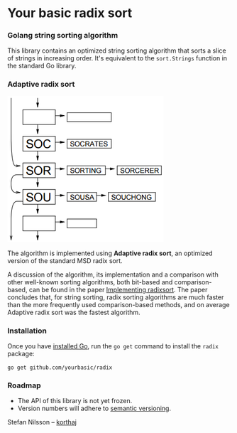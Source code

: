 # Your basic radix sort

### Golang string sorting algorithm

This library contains an optimized string sorting algorithm that sorts
a slice of strings in increasing order.
It's equivalent to the `sort.Strings` function in the standard Go library.

### Adaptive radix sort

![Radix sort](res/radix.png)

The algorithm is implemented using **Adaptive radix sort**,
an optimized version of the standard MSD radix sort.

A discussion of the algorithm, its implementation and a comparison with other
well-known sorting algorithms, both bit-based and comparison-based,
can be found in the paper [Implementing radixsort][implradix].
The paper concludes that, for string sorting, radix sorting algorithms
are much faster than the more frequently used comparison-based methods,
and on average Adaptive radix sort was the fastest algorithm.


### Installation

Once you have [installed Go][golang-install], run the `go get` command
to install the `radix` package:

    go get github.com/yourbasic/radix


### Roadmap

* The API of this library is not yet frozen.
* Version numbers will adhere to [semantic versioning][sv].


Stefan Nilsson – [korthaj](https://github.com/korthaj)

[godoc-radix]: https://godoc.org/github.com/yourbasic/radix
[golang-install]: http://golang.org/doc/install.html
[implradix]: https://www.nada.kth.se/~snilsson/publications/Radixsort-implementation/
[sv]: http://semver.org/
